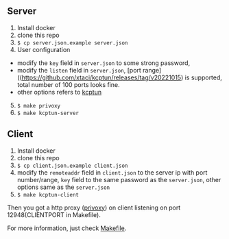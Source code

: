 Server
---

1. Install docker
2. clone this repo
3. `$ cp server.json.example server.json`
4. User configuration
  * modify the `key` field in `server.json` to some strong password,   
  * modify the `listen` field in `server.json`, [port range]((https://github.com/xtaci/kcptun/releases/tag/v20221015) is supported, total number of 100 ports looks fine.
  * other options refers to [kcptun](https://github.com/xtaci/kcptun)
5. `$ make privoxy`
6. `$ make kcptun-server`

Client
---
1. Install docker
2. clone this repo
3. `$ cp client.json.example client.json`
4. modify the `remoteaddr` field in `client.json` to the server ip with port number/range, `key` field to the same password as the `server.json`, other options same as the `server.json`
5. `$ make kcptun-client`

Then you got a http proxy ([privoxy](https://www.privoxy.org/)) on client listening on port 12948(CLIENTPORT in Makefile).

For more information, just check [Makefile](Makefile).

